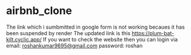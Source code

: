 # airbnb_clone


The link which i sumbmitted in google form is not working becaues it has been suspended by render 
The updated link is this https://plum-bat-kilt.cyclic.app/
If you want to check the website then you can login via 
email: roshankumar9695@gmail.com
password: roshan

